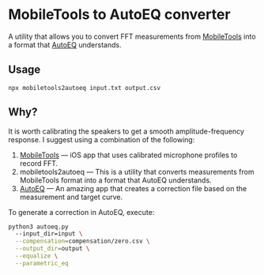 # MobileTools to AutoEQ converter

A utility that allows you to convert FFT measurements from [MobileTools](https://apps.apple.com/ru/app/mobile-tools-by-audiocontrol/id1321129383) into a format that [AutoEQ](https://github.com/jaakkopasanen/AutoEq) understands.

## Usage

```
npx mobiletools2autoeq input.txt output.csv
```

## Why?

It is worth calibrating the speakers to get a smooth amplitude-frequency response. I suggest using a combination of the following:

1. [MobileTools](https://apps.apple.com/ru/app/mobile-tools-by-audiocontrol/id1321129383) — iOS app that uses calibrated microphone profiles to record FFT.
2. mobiletools2autoeq — This is a utility that converts measurements from MobileTools format into a format that AutoEQ understands.
3. [AutoEQ](https://github.com/jaakkopasanen/AutoEq) — An amazing app that creates a correction file based on the measurement and target curve.

To generate a correction in AutoEQ, execute:

```sh
python3 autoeq.py
  --input_dir=input \
  --compensation=compensation/zero.csv \
  --output_dir=output \
  --equalize \
  --parametric_eq
```
